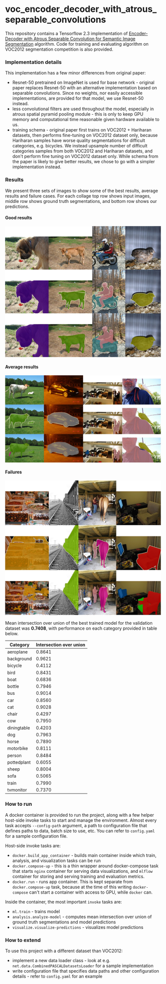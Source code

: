 # voc_encoder_decoder_with_atrous_separable_convolutions

This repository contains a Tensorflow 2.3 implementation of [Encoder-Decoder with Atrous Separable Convolution for Semantic Image Segmentation][encoder_decoder_paper] algorithm.
Code for training and evaluating algorithm on VOC2012 segmentation competition is also provided.

[encoder_decoder_paper]: https://arxiv.org/abs/1802.02611

### Implementation details

This implementation has a few minor differences from original paper:
- Resnet-50 pretrained on ImageNet is used for base network - original paper replaces Resnet-50 with an alternative implementation based on separable convolutions. Since no weights, nor easily accessible implementations, are provided for that model, we use Resnet-50 instead.
- less convolutional filters are used throughout the model, especially in atrous spatial pyramid pooling module - this is only to keep GPU memory and computational time reasonable given hardware available to us.
- training schema - original paper first trains on VOC2012 + Hariharan datasets, then performs fine-tuning on VOC2012 dataset only, because Hariharan samples have worse quality segmentations for difficult categories, e.g. bicycles. We instead upsample number of difficult categories samples from both VOC2012 and Hariharan datasets, and don't perform fine tuning on VOC2012 dataset only. While schema from the paper is likely to give better results, we chose to go with a simpler implementation instead.

### Results

We present three sets of images to show some of the best results, average results and failure cases.
For each collage top row shows input images, middle row shows ground truth segmentations, and bottom row shows our predictions.

#### Good results
![alt text](./images/success_samples.jpg)

#### Average results
![alt text](./images/average_samples.jpg)

#### Failures
![alt text](./images/failure_samples.jpg)

Mean intersection over union of the best trained model for the validation dataset was **0.7408**, with performance on each category provided in table below.

Category | Intersection over union
--- | ---
aeroplane | 0.8641
background | 0.9621
bicycle | 0.4112
bird | 0.8431
boat | 0.6836
bottle | 0.7946
bus | 0.9014
car | 0.8560
cat | 0.9028
chair | 0.4297
cow | 0.7950
diningtable | 0.4203
dog | 0.7963
horse | 0.7890
motorbike | 0.8111
person | 0.8484
pottedplant | 0.6055
sheep | 0.8004
sofa | 0.5065
train | 0.7990
tvmonitor | 0.7370

### How to run

A docker container is provided to run the project, along with a few helper host-side invoke tasks to start and manage the environment.
Almost every task accepts `--config-path` argument, a path to configuration file that defines paths to data, batch size to use, etc.
You can refer to `config.yaml` for a sample configuration file.

Host-side invoke tasks are:
- `docker.build_app_container` - builds main container inside which train, analysis, and visualization tasks can be run
- `docker.compose-up` - this is a thin wrapper around docker-compose task that starts `nginx` container for serving data visualizations, and `mlflow` container for storing and serving training and evaluation metrics.
- `docker.run` - runs app container. This is kept separate from `docker.compose-up` task, because at the time of this writing `docker-compose` can't start a container with access to GPU, while `docker` can.

Inside the container, the most important `invoke` tasks are:
- `ml.train` - trains model
- `analysis.analyze-model` - computes mean intersection over union of ground truth segmentations and model predictions
- `visualize.visualize-predictions` - visualizes model predictions

### How to extend

To use this project with a different dataset than VOC2012:
- implement a new data loader class - look at e.g. `net.data.CombinedPASCALDatasetsLoader` for a sample implementation
- write configuration file that specifies data paths and other configuration details - refer to `config.yaml` for an example
